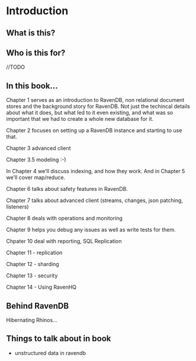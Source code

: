 
# Introduction

## What is this?

## Who is this for?

//TODO

## In this book...

Chapter 1 serves as an introduction to RavenDB, non relational document stores and the background story for RavenDB. Not just the techincal details about what it does, but what led to it even existing, and what was so important that we had to create a whole new database for it.

Chapter 2 focuses on setting up a RavenDB instance and starting to use that.

Chapter 3 advanced client 

Chapter 3.5 modeling :-)

In Chapter 4 we'll discuss indexing, and how they work. And in Chapter 5 we'll cover map/reduce.

Chapter 6 talks about safety features in RavenDB.

Chapter 7 talks about advanced client (streams, changes, json patching, listeners)

Chapter 8 deals with operations and monitoring

Chapter 9 helps you debug any issues as well as write tests for them.

Chpater 10 deal with reporting, SQL Replication

Chapter 11 - replication

Chapter 12 - sharding

Chapter 13 - security

Chapter 14 - Using RavenHQ

## Behind RavenDB

Hibernating Rhinos...


## Things to talk about in book

- unstructured data in ravendb